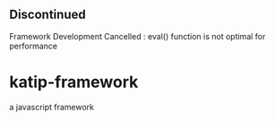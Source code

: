 ## Discontinued
Framework Development Cancelled : eval() function is not optimal for performance 

# katip-framework
a javascript framework

